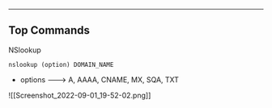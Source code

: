 --- ---

<h2>Top Commands</h2>

NSlookup
```Terminal
nslookup (option) DOMAIN_NAME
```

- options       ---> A, AAAA, CNAME, MX, SQA, TXT

![[Screenshot_2022-09-01_19-52-02.png]]
